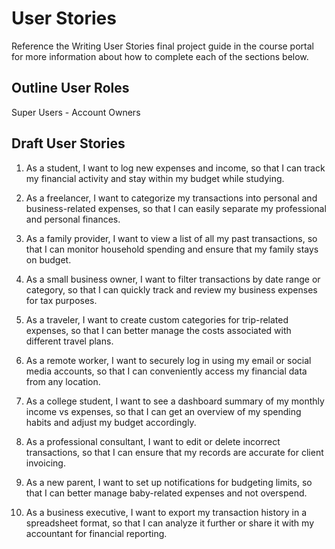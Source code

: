 # User Stories

Reference the Writing User Stories final project guide in the course portal for more information about how to complete each of the sections below.

## Outline User Roles

Super Users - Account Owners

## Draft User Stories

1. As a student, I want to log new expenses and income, so that I can track my financial activity and stay within my budget while studying.

2. As a freelancer, I want to categorize my transactions into personal and business-related expenses, so that I can easily separate my professional and personal finances.

3. As a family provider, I want to view a list of all my past transactions, so that I can monitor household spending and ensure that my family stays on budget.

4. As a small business owner, I want to filter transactions by date range or category, so that I can quickly track and review my business expenses for tax purposes.

5. As a traveler, I want to create custom categories for trip-related expenses, so that I can better manage the costs associated with different travel plans.

6. As a remote worker, I want to securely log in using my email or social media accounts, so that I can conveniently access my financial data from any location.

7. As a college student, I want to see a dashboard summary of my monthly income vs expenses, so that I can get an overview of my spending habits and adjust my budget accordingly.

8. As a professional consultant, I want to edit or delete incorrect transactions, so that I can ensure that my records are accurate for client invoicing.

9. As a new parent, I want to set up notifications for budgeting limits, so that I can better manage baby-related expenses and not overspend.

10. As a business executive, I want to export my transaction history in a spreadsheet format, so that I can analyze it further or share it with my accountant for financial reporting.